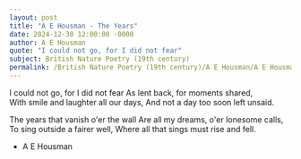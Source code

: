 ```yaml
---
layout: post
title: "A E Housman - The Years"
date: 2024-12-30 12:00:00 -0000
author: A E Housman
quote: "I could not go, for I did not fear"
subject: British Nature Poetry (19th century)
permalink: /British Nature Poetry (19th century)/A E Housman/A E Housman - The Years
---
```


I could not go, for I did not fear
As lent back, for moments shared,  
With smile and laughter all our days,
And not a day too soon left unsaid.

The years that vanish o'er the wall
Are all my dreams, o'er lonesome calls,
To sing outside a fairer well,
Where all that sings must rise and fell.

- A E Housman

